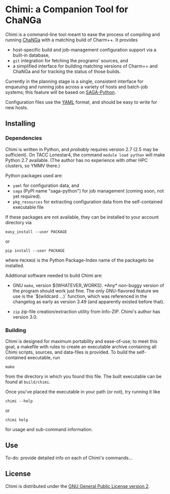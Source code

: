 Chimi: a Companion Tool for ChaNGa
====

Chimi is a command-line tool meant to ease the process of compiling and running
[ChaNGa](http://www-hpcc.astro.washington.edu/tools/changa.html) with a matching
build of Charm++.  It provides

  * host-specific build and job-management configuration support via a built-in
    database,
  * `git` integration for fetching the programs' sources, and
  * a simplified interface for building matching versions of Charm++ and ChaNGa
    and for tracking the status of those builds.

Currently in the planning stage is a single, consistent interface for enqueuing and
running jobs across a variety of hosts and batch-job systems; this feature will
be based on [SAGA-Python](http://saga-project.github.io/saga-python/).

Configuration files use the [YAML](http://yaml.org/) format, and should be easy
to write for new hosts.

## Installing
### Dependencies

Chimi is written in Python, and _probably_ requires version 2.7 (2.5 may be
sufficient).  On TACC Lonestar4, the command `module load python` will make
Python 2.7 available.  (The author has no experience with other HPC clusters, so
YMMV there.)

Python packages used are:

  * `yaml` for configuration data, and
  * `saga` (PyPI name "saga-python") for job management (coming soon, not yet
    required).
  * `pkg_resources` for extracting configuration data from the self-contained
    executable file

If these packages are not available, they can be installed to your account
directory via

    easy_install --user PACKAGE

or

    pip install --user PACKAGE

where `PACKAGE` is the Python Package-Index name of the packageto be installed.

Additional software needed to build Chimi are:

  * GNU `make`, version $(WHATEVER_WORKS).  *Any* non-buggy version of the
    program should work just fine.  The only GNU-flavored feature we use is the
    `$(wildcard ...)` function, which was referenced in the changelog as early
    as version 3.49 (and apparently existed before that).

  * `zip` zip-file creation/extraction utility from Info-ZIP.  Chimi's author
    has version 3.0.

### Building

Chimi is designed for maximum portability and ease-of-use; to meet this goal, a
makefile with rules to create an executable archive containing all Chimi
scripts, sources, and data-files is provided.  To build the self-contained
executable, run

    make

from the directory in which you found this file.  The built executable can be
found at `build/chimi`.

Once you've placed the executable in your path (or not), try running it like

    chimi --help

or

    chimi help
    
for usage and sub-command information.


## Use

To-do: provide detailed info on each of Chimi's commands...


## License

Chimi is distributed under the
[GNU General Public License version 2](https://www.gnu.org/licenses/gpl-2.0.html).
